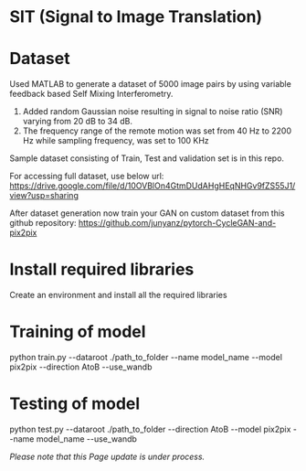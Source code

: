 # SIT (Signal to Image Translation)
# Dataset
Used MATLAB to generate a dataset of 5000 image pairs by using variable feedback based Self Mixing Interferometry. 
 1. Added random Gaussian noise resulting in signal to noise ratio (SNR) varying from 20 dB to 34 dB. 
 2. The frequency range of the remote motion was set from 40 Hz to 2200 Hz while sampling frequency, was set to 100 KHz

Sample dataset consisting of Train, Test and validation set is in this repo.

For accessing full dataset, use below url: 
https://drive.google.com/file/d/10OVBlOn4GtmDUdAHgHEqNHGv9fZS55J1/view?usp=sharing

After dataset generation now train your GAN on custom dataset from this github repository:
https://github.com/junyanz/pytorch-CycleGAN-and-pix2pix

# Install required libraries
Create an environment and install all the required libraries

# Training of model
python train.py --dataroot ./path_to_folder --name model_name --model pix2pix --direction AtoB --use_wandb

# Testing of model
python test.py --dataroot ./path_to_folder --direction AtoB --model pix2pix --name model_name --use_wandb


*Please note that this Page update is under process.*
